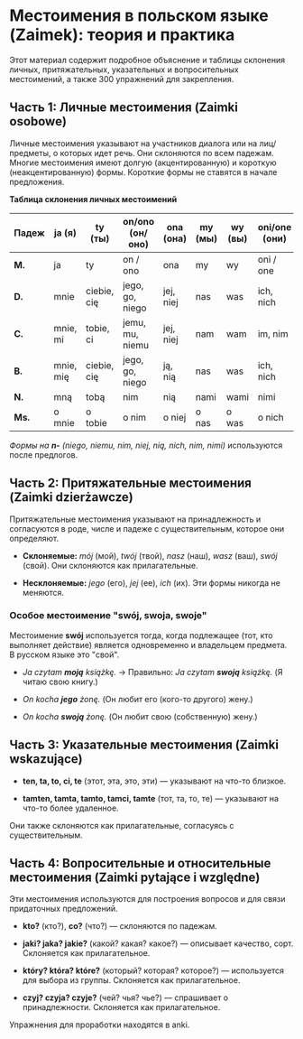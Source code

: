 # Местоимения в польском языке (Zaimek): теория и практика

Этот материал содержит подробное объяснение и таблицы склонения личных, притяжательных, указательных и вопросительных местоимений, а также 300 упражнений для закрепления.

## Часть 1: Личные местоимения (Zaimki osobowe)

Личные местоимения указывают на участников диалога или на лиц/предметы, о которых идет речь. Они склоняются по всем падежам. Многие местоимения имеют долгую (акцентированную) и короткую (неакцентированную) формы. Короткие формы не ставятся в начале предложения.

**Таблица склонения личных местоимений**

|Падеж|ja (я)|ty (ты)|on/ono (он/оно)|ona (она)|my (мы)|wy (вы)|oni/one (они)|
|---|---|---|---|---|---|---|---|
|**M.**|ja|ty|on / ono|ona|my|wy|oni / one|
|**D.**|mnie|ciebie, cię|jego, go, niego|jej, niej|nas|was|ich, nich|
|**C.**|mnie, mi|tobie, ci|jemu, mu, niemu|jej, niej|nam|wam|im, nim|
|**B.**|mnie, mię|ciebie, cię|jego, go, niego|ją, nią|nas|was|ich, nich|
|**N.**|mną|tobą|nim|nią|nami|wami|nimi|
|**Ms.**|o mnie|o tobie|o nim|o niej|o nas|o was|o nich|

_Формы на **n-** (niego, niemu, nim, niej, nią, nich, nim, nimi)_ используются после предлогов.

## Часть 2: Притяжательные местоимения (Zaimki dzierżawcze)

Притяжательные местоимения указывают на принадлежность и согласуются в роде, числе и падеже с существительным, которое они определяют.

- **Склоняемые:** _mój_ (мой), _twój_ (твой), _nasz_ (наш), _wasz_ (ваш), _swój_ (свой). Они склоняются как прилагательные.
    
- **Несклоняемые:** _jego_ (его), _jej_ (ее), _ich_ (их). Эти формы никогда не меняются.
    

### Особое местоимение "swój, swoja, swoje"

Местоимение **swój** используется тогда, когда подлежащее (тот, кто выполняет действие) является одновременно и владельцем предмета. В русском языке это "свой".

- _Ja czytam **moją** książkę._ -> Правильно: _Ja czytam **swoją** książkę._ (Я читаю свою книгу.)
    
- _On kocha **jego** żonę._ (Он любит его (кого-то другого) жену.)
    
- _On kocha **swoją** żonę._ (Он любит свою (собственную) жену.)
    

## Часть 3: Указательные местоимения (Zaimki wskazujące)

- **ten, ta, to, ci, te** (этот, эта, это, эти) — указывают на что-то близкое.
    
- **tamten, tamta, tamto, tamci, tamte** (тот, та, то, те) — указывают на что-то более удаленное.
    

Они также склоняются как прилагательные, согласуясь с существительным.

## Часть 4: Вопросительные и относительные местоимения (Zaimki pytające i względne)

Эти местоимения используются для построения вопросов и для связи придаточных предложений.

- **kto?** (кто?), **co?** (что?) — склоняются по падежам.
    
- **jaki? jaka? jakie?** (какой? какая? какое?) — описывает качество, сорт. Склоняется как прилагательное.
    
- **który? która? które?** (который? которая? которое?) — используется для выбора из группы. Склоняется как прилагательное.
    
- **czyj? czyja? czyje?** (чей? чья? чье?) — спрашивает о принадлежности. Склоняется как прилагательное.
    

Упражнения для проработки находятся в anki.